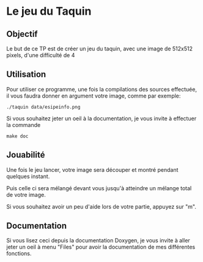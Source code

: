 # Le jeu du Taquin

## Objectif

Le but de ce TP est de créer un jeu du taquin, avec une image de 512x512 pixels, d'une difficulté de 4

## Utilisation

Pour utiliser ce programme, une fois la compilations des sources effectuée, il vous faudra donner en argument votre
image, comme par exemple:

```shell
./taquin data/esipeinfo.png
```

Si vous souhaitez jeter un oeil à la documentation, je vous invite à effectuer la commande

```shell
make doc
```

## Jouabilité

Une fois le jeu lancer, votre image sera découper et montré pendant quelques instant.

Puis celle ci sera mélangé devant vous jusqu'à atteindre un mélange total de votre image.

Si vous souhaitez avoir un peu d'aide lors de votre partie, appuyez sur "m".

## Documentation

Si vous lisez ceci depuis la documentation Doxygen, je vous invite à aller jeter un oeil à menu "Files" pour avoir la
documentation de mes différentes fonctions.